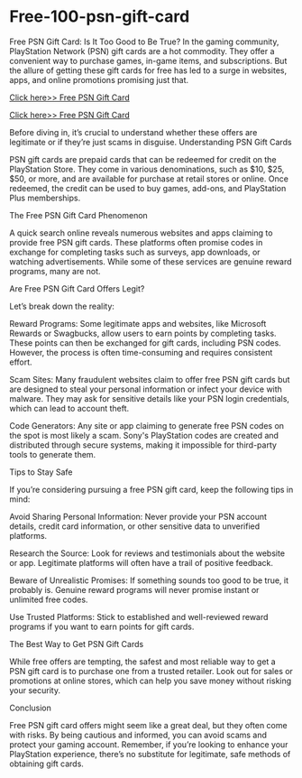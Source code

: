 # Free-100-psn-gift-card
Free PSN Gift Card: Is It Too Good to Be True?
In the gaming community, PlayStation Network (PSN) gift cards are a hot commodity. They offer a convenient way to purchase games, in-game items, and subscriptions. But the allure of getting these gift cards for free has led to a surge in websites, apps, and online promotions promising just that.

[Click here>> Free PSN Gift Card](https://giveway.nkdoffer.com/aFiohJOHlkfPjFpfjKqQgYxq/sdfJGlgfJGlfhdlHGFGKGlfhfKLHflGFjLHFhsdlkdgLGFGFl/FjsffgjJHGFhJFglfhkfdlGHGFdsjHFKfhKJsfhdf/LhaJlhKhLKholhlHohOtKgkGKgjkHFkGIUrfHFj.html)

[Click here>> Free PSN Gift Card](https://giveway.nkdoffer.com/aFiohJOHlkfPjFpfjKqQgYxq/sdfJGlgfJGlfhdlHGFGKGlfhfKLHflGFjLHFhsdlkdgLGFGFl/FjsffgjJHGFhJFglfhkfdlGHGFdsjHFKfhKJsfhdf/LhaJlhKhLKholhlHohOtKgkGKgjkHFkGIUrfHFj.html)

Before diving in, it’s crucial to understand whether these offers are legitimate or if they’re just scams in disguise.
Understanding PSN Gift Cards

PSN gift cards are prepaid cards that can be redeemed for credit on the PlayStation Store. They come in various denominations, such as $10, $25, $50, or more, and are available for purchase at retail stores or online. Once redeemed, the credit can be used to buy games, add-ons, and PlayStation Plus memberships.

The Free PSN Gift Card Phenomenon

A quick search online reveals numerous websites and apps claiming to provide free PSN gift cards. These platforms often promise codes in exchange for completing tasks such as surveys, app downloads, or watching advertisements. While some of these services are genuine reward programs, many are not.

Are Free PSN Gift Card Offers Legit?

Let’s break down the reality:

Reward Programs: Some legitimate apps and websites, like Microsoft Rewards or Swagbucks, allow users to earn points by completing tasks. These points can then be exchanged for gift cards, including PSN codes. However, the process is often time-consuming and requires consistent effort.

Scam Sites: Many fraudulent websites claim to offer free PSN gift cards but are designed to steal your personal information or infect your device with malware. They may ask for sensitive details like your PSN login credentials, which can lead to account theft.

Code Generators: Any site or app claiming to generate free PSN codes on the spot is most likely a scam. Sony's PlayStation codes are created and distributed through secure systems, making it impossible for third-party tools to generate them.

Tips to Stay Safe

If you’re considering pursuing a free PSN gift card, keep the following tips in mind:

Avoid Sharing Personal Information: Never provide your PSN account details, credit card information, or other sensitive data to unverified platforms.

Research the Source: Look for reviews and testimonials about the website or app. Legitimate platforms will often have a trail of positive feedback.

Beware of Unrealistic Promises: If something sounds too good to be true, it probably is. Genuine reward programs will never promise instant or unlimited free codes.

Use Trusted Platforms: Stick to established and well-reviewed reward programs if you want to earn points for gift cards.

The Best Way to Get PSN Gift Cards

While free offers are tempting, the safest and most reliable way to get a PSN gift card is to purchase one from a trusted retailer. Look out for sales or promotions at online stores, which can help you save money without risking your security.

Conclusion

Free PSN gift card offers might seem like a great deal, but they often come with risks. By being cautious and informed, you can avoid scams and protect your gaming account. Remember, if you’re looking to enhance your PlayStation experience, there’s no substitute for legitimate, safe methods of obtaining gift cards.


